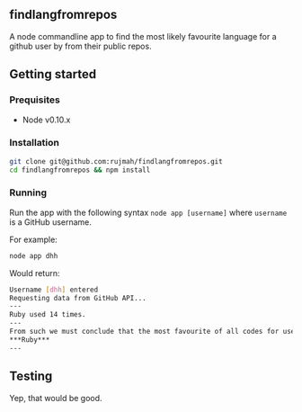 ## findlangfromrepos

A node commandline app to find the most likely favourite language for a github user by from their public repos.

## Getting started

### Prequisites

 - Node v0.10.x 

### Installation

```sh
git clone git@github.com:rujmah/findlangfromrepos.git
cd findlangfromrepos && npm install
```

### Running

Run the app with the following syntax ```node app [username]``` where ```username``` is a GitHub username.

For example:

```sh
node app dhh
```

Would return: 

```sh
Username [dhh] entered
Requesting data from GitHub API...
---
Ruby used 14 times.
---
From such we must conclude that the most favourite of all codes for user is:
***Ruby***
---
```

## Testing

Yep, that would be good. 
